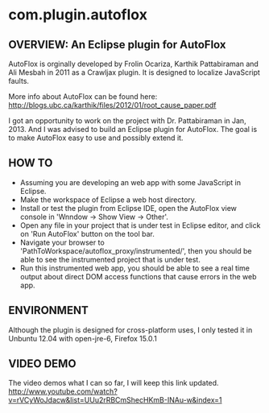 com.plugin.autoflox
===================



OVERVIEW: An Eclipse plugin for AutoFlox
----------------------------------------

  AutoFlox is orginally developed by Frolin Ocariza, Karthik Pattabiraman and Ali Mesbah in 2011 as a Crawljax plugin. It is designed to localize JavaScript faults. 

  More info about AutoFlox can be found here:
  http://blogs.ubc.ca/karthik/files/2012/01/root_cause_paper.pdf

  I got an opportunity to work on the project with Dr. Pattabiraman in Jan, 2013. And I was advised to build an Eclipse plugin for AutoFlox. The goal is to make AutoFlox easy to use and possibly extend it.




HOW TO
------

  * Assuming you are developing an web app with some JavaScript in Eclipse.
  * Make the workspace of Eclipse a web host directory. 
  * Install or test the plugin from Eclipse IDE, open the AutoFlox view console in 'Wnndow -> Show View -> Other'.
  * Open any file in your project that is under test in Eclipse editor, and click on 'Run AutoFlox' button on the tool bar.
  * Navigate your browser to 'PathToWorkspace/autoflox_proxy/instrumented/', then you should be able to see the instrumented project that is under test. 
  * Run this instrumented web app, you should be able to see a real time output about direct DOM access functions that cause errors in the web app.




ENVIRONMENT
-----------
  
  Although the plugin is designed for cross-platform uses, I only tested it in Unbuntu 12.04 with open-jre-6, Firefox 15.0.1




VIDEO DEMO
----------

  The video demos what I can so far, I will keep this link updated.
  http://www.youtube.com/watch?v=rVCyWoJdacw&list=UUu2rRBCmShecHKmB-INAu-w&index=1
